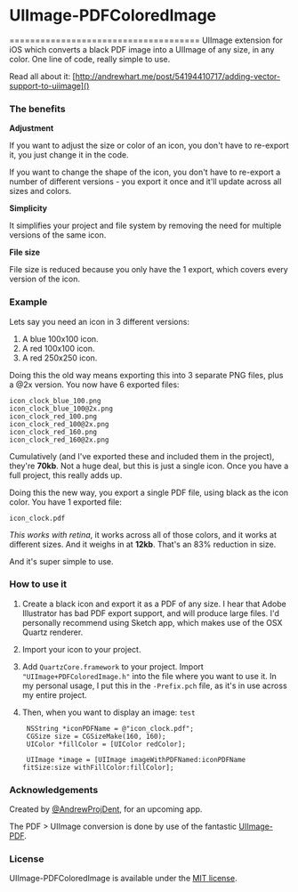 # UIImage-PDFColoredImage
=====================================
UIImage extension for iOS which converts a black PDF image into a UIImage of any size, in any color. One line of code, really simple to use.

Read all about it: [http://andrewhart.me/post/54194410717/adding-vector-support-to-uiimage]()

### The benefits

**Adjustment**

If you want to adjust the size or color of an icon, you don't have to re-export it, you just change it in the code.

If you want to change the shape of the icon, you don't have to re-export a number of different versions - you export it once and it'll update across all sizes and colors.

**Simplicity**

It simplifies your project and file system by removing the need for multiple versions of the same icon.

**File size**

File size is reduced because you only have the 1 export, which covers every version of the icon.


### Example

Lets say you need an icon in 3 different versions:
1. A blue 100x100 icon.
2. A red 100x100 icon.
3. A red 250x250 icon.

Doing this the old way means exporting this into 3 separate PNG files, plus a @2x version. You now have 6 exported files:

    icon_clock_blue_100.png
    icon_clock_blue_100@2x.png
    icon_clock_red_100.png
    icon_clock_red_100@2x.png
    icon_clock_red_160.png
    icon_clock_red_160@2x.png

Cumulatively (and I've exported these and included them in the project), they're **70kb**. Not a huge deal, but this is just a single icon. Once you have a full project, this really adds up.

Doing this the new way, you export a single PDF file, using black as the icon color. You have 1 exported file:

    icon_clock.pdf

*This works with retina*, it works across all of those colors, and it works at different sizes. And it weighs in at **12kb**. That's an 83% reduction in size.

And it's super simple to use.

### How to use it

1. Create a black icon and export it as a PDF of any size. I hear that Adobe Illustrator has bad PDF export support, and will produce large files. I'd personally recommend using Sketch app, which makes use of the OSX Quartz renderer.

2. Import your icon to your project.

3. Add `QuartzCore.framework` to your project.
Import `"UIImage+PDFColoredImage.h"` into the file where you want to use it. In my personal usage, I put this in the `-Prefix.pch` file, as it's in use across my entire project.

4. Then, when you want to display an image:
`test`

		NSString *iconPDFName = @"icon_clock.pdf";
		CGSize size = CGSizeMake(160, 160);
		UIColor *fillColor = [UIColor redColor];
	
		UIImage *image = [UIImage imageWithPDFNamed:iconPDFName fitSize:size withFillColor:fillColor];


### Acknowledgements

Created by [@AndrewProjDent](http://twitter.com/AndrewProjDent), for an upcoming app.

The PDF > UIImage conversion is done by use of the fantastic [UIImage-PDF](https://github.com/mindbrix/UIImage-PDF "UIImage-PDF").

### License

UIImage-PDFColoredImage is available under the [MIT license](LICENSE).
